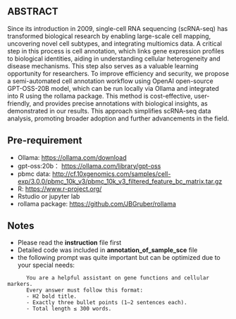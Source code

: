 ## ABSTRACT
  Since its introduction in 2009, single-cell RNA sequencing (scRNA-seq) has transformed biological research by enabling large-scale cell mapping, uncovering novel cell subtypes, and integrating multiomics data. A critical step in this process is cell annotation, which links gene expression profiles to biological identities, aiding in understanding cellular heterogeneity and disease mechanisms. This step also serves as a valuable learning opportunity for researchers. To improve efficiency and security, we propose a semi-automated cell annotation workflow using OpenAI open-source GPT-OSS-20B model, which can be run locally via Ollama and integrated into R using the rollama package. This method is cost-effective, user-friendly, and provides precise annotations with biological insights, as demonstrated in our results. This approach simplifies scRNA-seq data analysis, promoting broader adoption and further advancements in the field.

## Pre-requirement
- Ollama: https://ollama.com/download
- gpt-oss:20b： https://ollama.com/library/gpt-oss
- pbmc data: http://cf.10xgenomics.com/samples/cell-exp/3.0.0/pbmc_10k_v3/pbmc_10k_v3_filtered_feature_bc_matrix.tar.gz
- R: https://www.r-project.org/
- Rstudio or jupyter lab
- rollama package: https://github.com/JBGruber/rollama

## Notes
- Please read the **instruction** file first
- Detailed code was included in **annotation_of_sample_sce** file
- the following prompt was quite important but can be optimized due to your special needs:
```
      You are a helpful assistant on gene functions and cellular markers. 
      Every answer must follow this format:
      - H2 bold title.
      - Exactly three bullet points (1–2 sentences each).
      - Total length ≤ 300 words.
```
